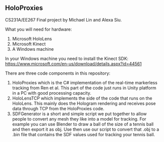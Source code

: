 ## HoloProxies

CS231A/EE267 Final project by Michael Lin and Alexa Siu.

What you will need for hardware:
1. Microsoft HoloLens
2. Microsoft Kinect
3. A Windows machine

In your Windows machine you need to install the Kinect SDK:
https://www.microsoft.com/en-us/download/details.aspx?id=44561

There are three code components in this repository:
1. HoloProxies which is the C# implementation of the real-time markerless tracking from Ren et al. This part of the code just runs in Unity platform in a PC with good processing capacity.
2. HoloLensTCP which implements the side of the code that runs on the HoloLens. This mainly does the Hologram rendering and receives pose data through TCP from the HoloProxies code. 
3. SDFGenerator is a short and simple script we put together to allow people to convert any mesh they like into a model for tracking. For example you can use Blender to draw a ball of the size of a tennis ball and then export it as obj. Use then use our script to convert that .obj to a .bin file that contains the SDF values used for tracking your tennis ball.
